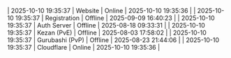 | 2025-10-10 19:35:37 | Website | Online | 2025-10-10 19:35:36 |
| 2025-10-10 19:35:37 | Registration | Offline | 2025-09-09 16:40:23 |
| 2025-10-10 19:35:37 | Auth Server | Offline | 2025-08-18 09:33:31 |
| 2025-10-10 19:35:37 | Kezan (PvE) | Offline | 2025-08-03 17:58:02 |
| 2025-10-10 19:35:37 | Gurubashi (PvP) | Offline | 2025-08-23 21:44:06 |
| 2025-10-10 19:35:37 | Cloudflare | Online | 2025-10-10 19:35:36 |
